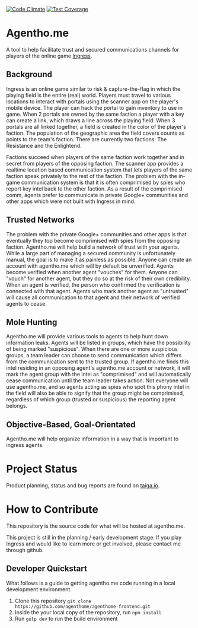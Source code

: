 [![Code Climate](https://codeclimate.com/github/agenthome/agenthome-frontend/badges/gpa.svg)](https://codeclimate.com/github/chrismccluskey/agenthome)
[![Test Coverage](https://codeclimate.com/github/agenthome/agenthome-frontend/badges/coverage.svg)](https://codeclimate.com/github/chrismccluskey/agenthome)

Agentho.me
==========

A tool to help facilitate trust and secured communications channels for players of the online game [Ingress](http://www.ingress.com/).

Background
----------

Ingress is an online game similar to risk & capture-the-flag in which the playing field is the entire (real) world. Players must travel to various locations to interact with portals using the scanner app on the player's mobile device. The player can hack the portal to gain inventory to use in game. When 2 portals are owned by the same faction a player with a key can create a link, which draws a line across the playing field. When 3 portals are all linked together, a field is created in the color of the player's faction. The population of the geographic area the field covers counts as points to the team's faction. There are currently two factions: The Resistance and the Enlightend.

Factions succeed when players of the same faction work together and in secret from players of the opposing faction. The scanner app provides a realtime location based communication system that lets players of the same faction speak privately to the rest of the faction. The problem with the in-game communication system is that it is often comprimised by spies who report key intel back to the other faction. As a result of the comprimised comm, agents prefer to communicate in private Google+ communities and other apps which were not built with Ingress in mind. 

Trusted Networks
----------------

The problem with the private Google+ communities and other apps is that eventually they too become comprimised with spies from the opposing faction. Agentho.me will help build a network of trust with your agents. While a large part of managing a secured community is unfortunately manual, the goal is to make it as painless as possible. Anyone can create an account with agentho.me which will by default be unverified. Agents become verified when another agent "vouches" for them. Anyone can "vouch" for another agent, but they do so at the risk of their own credibility. When an agent is verified, the person who confirmed the verification is connected with that agent. Agents who mark another agent as "untrusted" will cause all communication to that agent and their network of verified agents to cease. 

Mole Hunting
------------

Agentho.me will provide various tools to agents to help hunt down information leaks. Agents will be listed in groups, which have the possibility of being marked "suspicious". When there are one or more suspicious groups, a team leader can choose to send communication which differs from the communication sent to the trusted group. If agentho.me finds this intel residing in an opposing agent's agentho.me account or network, it will mark the agent group with the intel as "comprimised" and will automatically cease communication until the team leader takes action. Not everyone will use agentho.me, and so agents acting as spies who spot this phony intel in the field will also be able to signify that the group might be comprimised, regardless of which group (trusted or suspicious) the reporting agent belongs.

Objective-Based, Goal-Orientated
--------------------------------

Agentho.me will help organize information in a way that is important to ingress agents.

Project Status
==============

Product planning, status and bug reports are found on [taiga.io](https://tree.taiga.io/project/agenthome).

How to Contribute
=================
This repository is the source code for what will be hosted at agentho.me.

This project is still in the planning / early development stage. If you play Ingress and would like to learn more or get involved, please contact me through github.

Developer Quickstart
--------------------

What follows is a guide to getting agentho.me code running in a local development environment.

1. Clone this repository `git clone https://github.com/agenthome/agenthome-frontend.git`
2. Inside the your local copy of the repository, run `npm install`
3. Run `gulp dev` to run the build environment


